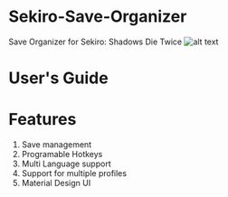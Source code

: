 # Sekiro-Save-Organizer
Save Organizer for Sekiro: Shadows Die Twice 
![alt text](https://github.com/PapaElGunmen/Sekiro-Save-Organizer/blob/master/SSO.png)

# User's Guide


# Features
1. Save management
2. Programable Hotkeys
3. Multi Language support
4. Support for multiple profiles
5. Material Design UI
